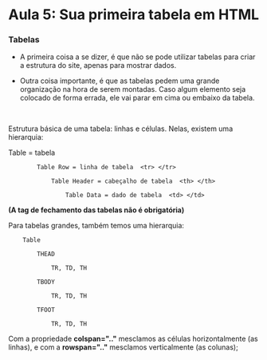 # Aula 5: Sua primeira tabela em HTML

### Tabelas  

* A primeira coisa a se dizer, é que não se pode utilizar tabelas para criar a estrutura do site, apenas para mostrar dados. 

* Outra coisa importante, é que as tabelas pedem uma grande organização na hora de serem montadas. Caso algum elemento seja colocado de forma errada, ele vai parar em cima ou embaixo da tabela. 
<br>
 
Estrutura básica de uma tabela: linhas e células. Nelas, existem uma hierarquia: 

 Table = tabela 

            Table Row = linha de tabela  <tr> </tr> 

                Table Header = cabeçalho de tabela  <th> </th> 

                    Table Data = dado de tabela  <td> </td> 

 

<strong>(A tag de fechamento das tabelas não é obrigatória)</strong>

 

 

Para tabelas grandes, também temos uma hierarquia:  

         

        Table 

            THEAD 

                TR, TD, TH 

            TBODY 

                TR, TD, TH 

            TFOOT 

                TR, TD, TH 

 

 

Com a propriedade <strong>colspan=".."</strong> mesclamos as células horizontalmente (as linhas), e com a <strong>rowspan=".."</strong> mesclamos verticalmente (as colunas); 

 
